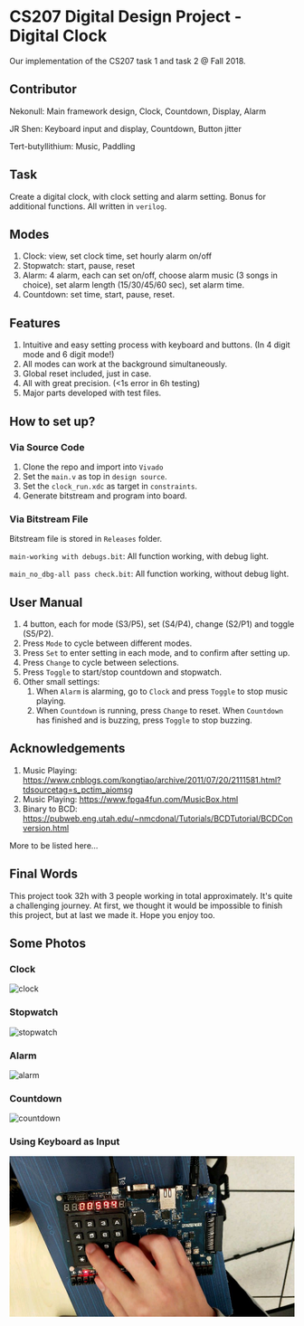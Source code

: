 # CS207 Digital Design Project - Digital Clock

Our implementation of the CS207 task 1 and task 2 @ Fall 2018.

## Contributor

Nekonull: Main framework design, Clock, Countdown, Display, Alarm

JR Shen: Keyboard input and display, Countdown, Button jitter

Tert-butyllithium: Music, Paddling

## Task

Create a digital clock, with clock setting and alarm setting. Bonus for additional functions. All written in `verilog`.

## Modes

1. Clock: view, set clock time, set hourly alarm on/off
2. Stopwatch: start, pause, reset
3. Alarm: 4 alarm, each can set on/off, choose alarm music (3 songs in choice), set alarm length (15/30/45/60 sec), set alarm time.
4. Countdown: set time, start, pause, reset.

 ## Features

1. Intuitive and easy setting process with keyboard and buttons. (In 4 digit mode and 6 digit mode!)
2. All modes can work at the background simultaneously.
3. Global reset included, just in case.
4. All with great precision. (<1s error in 6h testing)
5. Major parts developed with test files.

## How to set up?

### Via Source Code

1. Clone the repo and import into `Vivado`
2. Set the `main.v` as top in `design source`.
3. Set the `clock_run.xdc` as target in `constraints`.
4. Generate bitstream and program into board.

### Via Bitstream File

Bitstream file is stored in `Releases` folder.

`main-working with debugs.bit`: All function working, with debug light.

`main_no_dbg-all pass check.bit`: All function working, without debug light.

## User Manual

1. 4 button, each for mode (S3/P5), set (S4/P4), change (S2/P1) and toggle (S5/P2).
2. Press `Mode` to cycle between different modes.
3. Press `Set` to enter setting in each mode, and to confirm after setting up.
4. Press `Change` to cycle between selections.
5. Press `Toggle` to start/stop countdown and stopwatch.
6. Other small settings:
   1. When `Alarm` is alarming, go to `Clock` and press `Toggle` to stop music playing.
   2. When `Countdown` is running, press `Change` to reset. When `Countdown` has finished and is buzzing, press `Toggle` to stop buzzing.

## Acknowledgements

1. Music Playing: https://www.cnblogs.com/kongtiao/archive/2011/07/20/2111581.html?tdsourcetag=s_pctim_aiomsg
2. Music Playing: https://www.fpga4fun.com/MusicBox.html
3. Binary to BCD: https://pubweb.eng.utah.edu/~nmcdonal/Tutorials/BCDTutorial/BCDConversion.html

More to be listed here...

## Final Words

This project took 32h with 3 people working in total approximately. It's quite a challenging journey. At first, we thought it would be impossible to finish this project, but at last we made it. Hope you enjoy too.

## Some Photos

### Clock

![clock](assets/clock.jpg)

### Stopwatch

![stopwatch](assets/stopwatch.jpg)

### Alarm

![alarm](assets/alarm-1545796945454.jpg)

### Countdown

![countdown](assets/countdown.jpg)

### Using Keyboard as Input

![keyboard setting](assets/keyboard%20setting.jpg)

